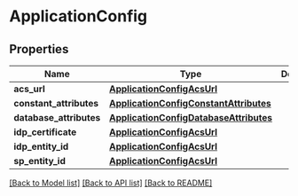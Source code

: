 # ApplicationConfig

## Properties
Name | Type | Description | Notes
------------ | ------------- | ------------- | -------------
**acs_url** | [**ApplicationConfigAcsUrl**](ApplicationConfigAcsUrl.md) |  | [optional] 
**constant_attributes** | [**ApplicationConfigConstantAttributes**](ApplicationConfigConstantAttributes.md) |  | [optional] 
**database_attributes** | [**ApplicationConfigDatabaseAttributes**](ApplicationConfigDatabaseAttributes.md) |  | [optional] 
**idp_certificate** | [**ApplicationConfigAcsUrl**](ApplicationConfigAcsUrl.md) |  | [optional] 
**idp_entity_id** | [**ApplicationConfigAcsUrl**](ApplicationConfigAcsUrl.md) |  | [optional] 
**sp_entity_id** | [**ApplicationConfigAcsUrl**](ApplicationConfigAcsUrl.md) |  | [optional] 

[[Back to Model list]](../README.md#documentation-for-models) [[Back to API list]](../README.md#documentation-for-api-endpoints) [[Back to README]](../README.md)


